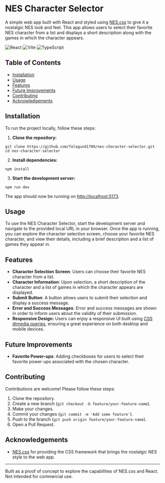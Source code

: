 # NES Character Selector

A simple web app built with React and styled using [NES.css](https://github.com/nostalgic-css/NES.css) to give it a nostalgic NES look and feel. This app allows users to select their favorite NES character from a list and displays a short description along with the games in which the character appears.

![React](https://img.shields.io/badge/React-18.3.1-blue)
![Vite](https://img.shields.io/badge/Vite-5.3.4-brightgreen)
![TypeScript](https://img.shields.io/badge/TypeScript-5.2.2-blue)

## Table of Contents
- [Installation](#installation)
- [Usage](#usage)
- [Features](#features)
- [Future Improvements](#future-improvements)
- [Contributing](#contributing)
- [Acknowledgements](#acknowledgements)

## Installation

To run the project locally, follow these steps:

1. **Clone the repository:**
```
git clone https://github.com/felagund1789/nes-character-selector.git
cd nes-character-selector
```

2. **Install dependencies:**
```
npm install
```

3. **Start the development server:**
```
npm run dev
```
The app should now be running on [http://localhost:5173](http://localhost:5173).

## Usage

To use the NES Character Selector, start the development server and navigate to the provided local URL in your browser. Once the app is running, you can explore the character selection screen, choose your favorite NES character, and view their details, including a brief description and a list of games they appear in.

## Features

- **Character Selection Screen**: Users can choose their favorite NES character from a list.
- **Character Information**: Upon selection, a short description of the character and a list of games in which the character appears are displayed.
- **Submit Button**: A button allows users to submit their selection and display a success message.
- **Error and Success Messages**: Error and success messages are shown in order to inform users about the validity of their submission.
- **Responsive Design:** Users can enjoy a responsive UI built using [CSS @media queries](https://developer.mozilla.org/en-US/docs/Web/CSS/CSS_media_queries), ensuring a great experience on both desktop and mobile devices.

## Future Improvements

- **Favorite Power-ups**: Adding checkboxes for users to select their favorite power-ups associated with the chosen character.

## Contributing

Contributions are welcome! Please follow these steps:

1. Clone the repository.
2. Create a new branch (`git checkout -b feature/your-feature-name`).
3. Make your changes.
4. Commit your changes (`git commit -m 'Add some feature'`).
5. Push to the branch (`git push origin feature/your-feature-name`).
6. Open a Pull Request.

## Acknowledgements

- [NES.css](https://github.com/nostalgic-css/NES.css) for providing the CSS framework that brings the nostalgic NES style to the web app.

---

Built as a proof of concept to explore the capabilities of NES.css and React. Not intended for commercial use.
